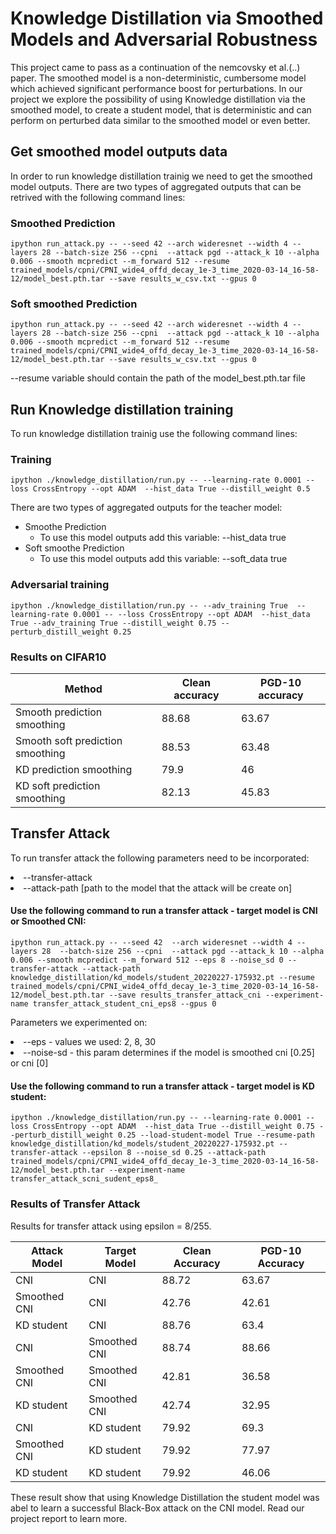 # Knowledge Distillation via Smoothed Models and Adversarial Robustness

This project came to pass as a continuation of the nemcovsky et al.(..) paper. 
The smoothed model is a non-deterministic, cumbersome model which achieved significant performance boost for perturbations.
In our project we explore the possibility of using Knowledge distillation via the smoothed model, to create a student model, that is deterministic 
and can perform on perturbed data similar to the smoothed model or even better. 



## Get smoothed model outputs data
In order to run knowledge distillation trainig we need to get the smoothed model outputs.
There are two types of aggregated outputs that can be retrived with the following command lines:

 ### Smoothed Prediction
 
 ```
ipython run_attack.py -- --seed 42 --arch wideresnet --width 4 --layers 28 --batch-size 256 --cpni  --attack pgd --attack_k 10 --alpha 0.006 --smooth mcpredict --m_forward 512 --resume trained_models/cpni/CPNI_wide4_offd_decay_1e-3_time_2020-03-14_16-58-12/model_best.pth.tar --save results_w_csv.txt --gpus 0 
```
 ### Soft smoothed Prediction
  ```
ipython run_attack.py -- --seed 42 --arch wideresnet --width 4 --layers 28 --batch-size 256 --cpni  --attack pgd --attack_k 10 --alpha 0.006 --smooth mcpredict --m_forward 512 --resume trained_models/cpni/CPNI_wide4_offd_decay_1e-3_time_2020-03-14_16-58-12/model_best.pth.tar --save results_w_csv.txt --gpus 0 
```

--resume variable should contain the path of the model_best.pth.tar file

## Run Knowledge distillation training
To run knowledge distillation trainig use the following command lines:
 ### Training
 
 ```
ipython ./knowledge_distillation/run.py -- --learning-rate 0.0001 --loss CrossEntropy --opt ADAM  --hist_data True --distill_weight 0.5
```
There are two types of aggregated outputs for the teacher model:
  - Smoothe Prediction
    - To use this model outputs add this variable: --hist_data true  
  - Soft smoothe Prediction
    - To use this model outputs add this variable: --soft_data true  

 

 
 ### Adversarial training
 ```
ipython ./knowledge_distillation/run.py -- --adv_training True  --learning-rate 0.0001 -- --loss CrossEntropy --opt ADAM  --hist_data True --adv_training True --distill_weight 0.75 --perturb_distill_weight 0.25 
```


### Results on CIFAR10

|Method | Clean accuracy| PGD-10 accuracy|
|--- |---|---|
|Smooth prediction smoothing |  88.68| 63.67|
|Smooth soft prediction smoothing | 88.53| 63.48|
|KD prediction smoothing | 79.9| 46|
|KD soft prediction smoothing | 82.13| 45.83|

## Transfer Attack
To run transfer attack the following parameters need to be incorporated:
<li>--transfer-attack</li>
<li>--attack-path [path to the model that the attack will be create on]</li>

#### Use the following command to run a transfer attack - target model is CNI or Smoothed CNI: 
```
ipython run_attack.py -- --seed 42  --arch wideresnet --width 4 --layers 28  --batch-size 256 --cpni  --attack pgd --attack_k 10 --alpha 0.006 --smooth mcpredict --m_forward 512 --eps 8 --noise_sd 0 --transfer-attack --attack-path knowledge_distillation/kd_models/student_20220227-175932.pt --resume trained_models/cpni/CPNI_wide4_offd_decay_1e-3_time_2020-03-14_16-58-12/model_best.pth.tar --save results_transfer_attack_cni --experiment-name transfer_attack_student_cni_eps8 --gpus 0 
```

Parameters we experimented on:
<li>--eps - values we used: 2, 8, 30</li>
<li>--noise-sd - this param determines if the model is smoothed cni [0.25] or cni [0]</li>

#### Use the following command to run a transfer attack - target model is KD student: 
```
ipython ./knowledge_distillation/run.py -- --learning-rate 0.0001 --loss CrossEntropy --opt ADAM  --hist_data True --distill_weight 0.75 --perturb_distill_weight 0.25 --load-student-model True --resume-path knowledge_distillation/kd_models/student_20220227-175932.pt --transfer-attack --epsilon 8 --noise_sd 0.25 --attack-path trained_models/cpni/CPNI_wide4_offd_decay_1e-3_time_2020-03-14_16-58-12/model_best.pth.tar --experiment-name transfer_attack_scni_sudent_eps8_
```


### Results of Transfer Attack
Results for transfer attack using epsilon = 8/255.

|Attack Model| Target Model| Clean Accuracy| PGD-10 Accuracy|
|--- |--- |--- |---|
|CNI| CNI| 88.72| 63.67|
|Smoothed CNI| CNI| 42.76| 42.61|
|KD student| CNI| 88.76| 63.4|
|CNI| Smoothed CNI| 88.74| 88.66|
|Smoothed CNI| Smoothed CNI| 42.81| 36.58|
|KD student| Smoothed CNI|42.74 |32.95 |
|CNI| KD student| 79.92| 69.3|
|Smoothed CNI| KD student| 79.92| 77.97|
|KD student| KD student| 79.92| 46.06|

These result show that using Knowledge Distillation the student model was abel to learn a successful 
Black-Box attack on the CNI model. Read our project report to learn more.






